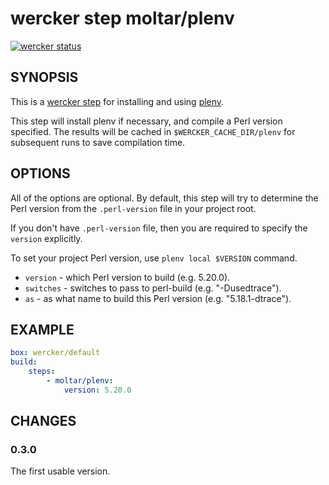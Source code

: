 # wercker step moltar/plenv

[![wercker status](https://app.wercker.com/status/dea39740fe7e6a0e9a3ea68cf051dcd5/s "wercker status")](https://app.wercker.com/project/bykey/dea39740fe7e6a0e9a3ea68cf051dcd5)

## SYNOPSIS

This is a [wercker step](http://devcenter.wercker.com/articles/steps/) for installing and using [plenv](https://github.com/tokuhirom/plenv/).

This step will install plenv if necessary, and compile a Perl version specified. The results will be cached in `$WERCKER_CACHE_DIR/plenv` for subsequent runs to save compilation time.

## OPTIONS

All of the options are optional. By default, this step will try to determine the Perl version from the `.perl-version` file in your project root.

If you don't have `.perl-version` file, then you are required to specify the `version` explicitly.

To set your project Perl version, use `plenv local $VERSION` command.

* `version` - which Perl version to build (e.g. 5.20.0).
* `switches` - switches to pass to perl-build (e.g. "-Dusedtrace").
* `as` - as what name to build this Perl version (e.g. "5.18.1-dtrace").

## EXAMPLE

```yaml
box: wercker/default
build:
    steps:
        - moltar/plenv:
        	version: 5.20.0
```

## CHANGES

### 0.3.0

The first usable version.